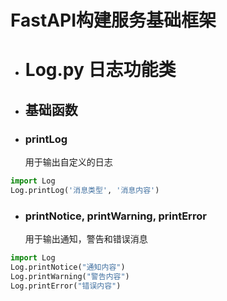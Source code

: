# FastAPI构建服务基础框架

- # Log.py 日志功能类
 - ##  基础函数
 - ### printLog
    用于输出自定义的日志
```python
import Log
Log.printLog('消息类型', '消息内容')
```
 - ### printNotice, printWarning, printError
    用于输出通知，警告和错误消息
```python
import Log
Log.printNotice("通知内容")
Log.printWarning("警告内容")
Log.printError("错误内容")
```